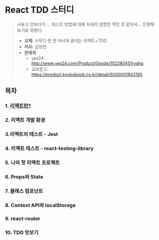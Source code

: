 # React TDD 스터디 

> 사놓고 안보다가 ... 테스트 방법에 대해 자세히 설명한 책인 것 같아서... 진행해보기로 하였다.
>
> * **교제:** 스무디 한 잔 마시며 끝내는 리액트+TDD
> * **저자:** 김정헌
> * **판매처**
>   * yes24: http://www.yes24.com/Product/Goods/102280451ryqha
>   * 교보문고: https://product.kyobobook.co.kr/detail/S000001842185



## 목차

### 1. [리엑트란?](chap01)

### 2. 리액트 개발 환경

### 3.리액트의 테스트 - Jest

### 4. 리액트 테스트 - react-testing-library

### 5. 나의 첫 리액트 프로젝트

### 6. Props와 State

### 7. 클래스 컴포넌트

### 8. Context API와 localStorage

### 9. react-router

### 10. TDD 맛보기